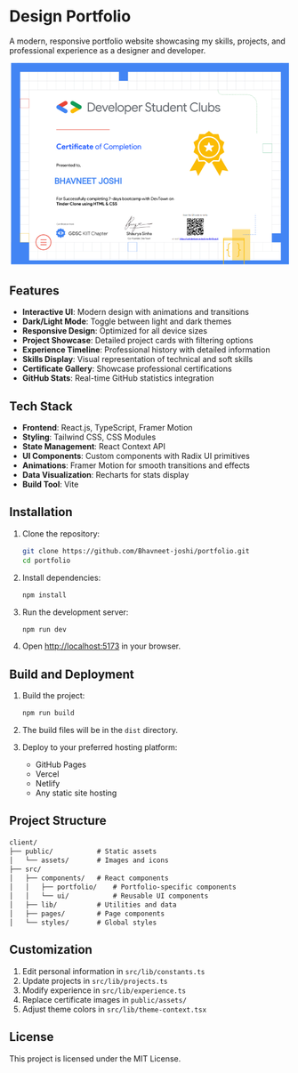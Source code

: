 # Design Portfolio

A modern, responsive portfolio website showcasing my skills, projects, and professional experience as a designer and developer.

![Portfolio Screenshot](client/public/assets/p1.png)

## Features

- **Interactive UI**: Modern design with animations and transitions
- **Dark/Light Mode**: Toggle between light and dark themes
- **Responsive Design**: Optimized for all device sizes
- **Project Showcase**: Detailed project cards with filtering options
- **Experience Timeline**: Professional history with detailed information
- **Skills Display**: Visual representation of technical and soft skills
- **Certificate Gallery**: Showcase professional certifications
- **GitHub Stats**: Real-time GitHub statistics integration

## Tech Stack

- **Frontend**: React.js, TypeScript, Framer Motion
- **Styling**: Tailwind CSS, CSS Modules
- **State Management**: React Context API
- **UI Components**: Custom components with Radix UI primitives
- **Animations**: Framer Motion for smooth transitions and effects
- **Data Visualization**: Recharts for stats display
- **Build Tool**: Vite

## Installation

1. Clone the repository:
   ```bash
   git clone https://github.com/Bhavneet-joshi/portfolio.git
   cd portfolio
   ```

2. Install dependencies:
   ```bash
   npm install
   ```
   
3. Run the development server:
   ```bash
   npm run dev
   ```

4. Open [http://localhost:5173](http://localhost:5173) in your browser.

## Build and Deployment

1. Build the project:
   ```bash
   npm run build
   ```

2. The build files will be in the `dist` directory.

3. Deploy to your preferred hosting platform:
   - GitHub Pages
   - Vercel
   - Netlify
   - Any static site hosting

## Project Structure

```
client/
├── public/           # Static assets
│   └── assets/       # Images and icons
├── src/
│   ├── components/   # React components
│   │   ├── portfolio/    # Portfolio-specific components
│   │   └── ui/           # Reusable UI components
│   ├── lib/          # Utilities and data
│   ├── pages/        # Page components
│   └── styles/       # Global styles
```

## Customization

1. Edit personal information in `src/lib/constants.ts`
2. Update projects in `src/lib/projects.ts`
3. Modify experience in `src/lib/experience.ts`
4. Replace certificate images in `public/assets/`
5. Adjust theme colors in `src/lib/theme-context.tsx`

## License

This project is licensed under the MIT License. 